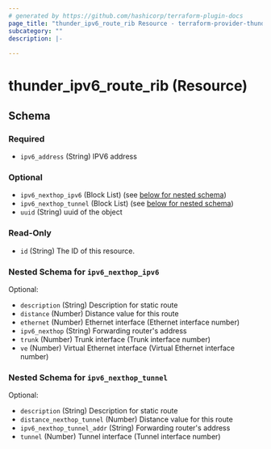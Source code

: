 ```yaml
---
# generated by https://github.com/hashicorp/terraform-plugin-docs
page_title: "thunder_ipv6_route_rib Resource - terraform-provider-thunder"
subcategory: ""
description: |-
  
---
```


# thunder_ipv6_route_rib (Resource)





<!-- schema generated by tfplugindocs -->
## Schema

### Required

- `ipv6_address` (String) IPV6 address

### Optional

- `ipv6_nexthop_ipv6` (Block List) (see [below for nested schema](#nestedblock--ipv6_nexthop_ipv6))
- `ipv6_nexthop_tunnel` (Block List) (see [below for nested schema](#nestedblock--ipv6_nexthop_tunnel))
- `uuid` (String) uuid of the object

### Read-Only

- `id` (String) The ID of this resource.

<a id="nestedblock--ipv6_nexthop_ipv6"></a>
### Nested Schema for `ipv6_nexthop_ipv6`

Optional:

- `description` (String) Description for static route
- `distance` (Number) Distance value for this route
- `ethernet` (Number) Ethernet interface (Ethernet interface number)
- `ipv6_nexthop` (String) Forwarding router's address
- `trunk` (Number) Trunk interface (Trunk interface number)
- `ve` (Number) Virtual Ethernet interface (Virtual Ethernet interface number)


<a id="nestedblock--ipv6_nexthop_tunnel"></a>
### Nested Schema for `ipv6_nexthop_tunnel`

Optional:

- `description` (String) Description for static route
- `distance_nexthop_tunnel` (Number) Distance value for this route
- `ipv6_nexthop_tunnel_addr` (String) Forwarding router's address
- `tunnel` (Number) Tunnel interface (Tunnel interface number)


